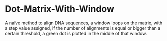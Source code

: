 # Dot-Matrix-With-Window
A naïve method to align DNA sequences, a window loops on the matrix, with a step value assigned, if the number of alignments is equal or bigger than a certain threshold, a green dot is plotted in the middle of that window.
